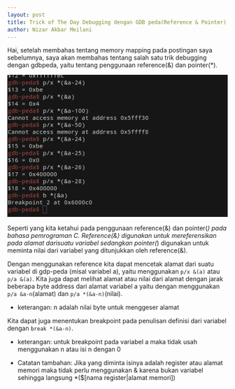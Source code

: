 ```yaml
---
layout: post
title: Trick of The Day Debugging dengan GDB peda(Reference & Pointer)
author: Nizar Akbar Meilani
---
```

Hai, setelah membahas tentang memory mapping pada postingan saya sebelumnya, saya akan membahas tentang salah satu trik debugging dengan gdbpeda, yaitu tentang penggunaan reference(&) dan pointer(*).

![trick of the day 1](https://raw.githubusercontent.com/nizarakbarm/nizarakbarm.github.io/master/images/trick_of_the_day1.png "Reference & Pointer")

Seperti yang kita ketahui pada penggunaan reference(&) dan pointer(*) pada bahasa pemrograman C. Reference(&) digunakan untuk mereferensikan pada alamat darisuatu variabel sedangkan pointer(*) digunakan untuk meminta nilai dari variabel yang ditunjukkan oleh reference(&).

Dengan menggunakan reference kita dapat mencetak alamat dari suatu variabel di gdp-peda (misal variabel a), yaitu menggunakan `p/x &(a)` atau `p/a &(a)`. Kita juga dapat melihat alamat atau nilai dari alamat dengan jarak beberapa byte address dari alamat variabel a yaitu dengan menggunakan `p/a &a-n`(alamat) dan `p/a *(&a-n)`(nilai).
* keterangan: n adalah nilai byte untuk menggeser alamat

Kita dapat juga menentukan breakpoint pada penulisan definisi dari variabel dengan `break *(&a-n)`.
* keterangan: untuk breakpoint pada variabel a maka tidak usah menggunakan n atau isi n dengan 0

* Catatan tambahan: Jika yang diminta isinya adalah register atau alamat memori maka tidak perlu menggunakan & karena bukan variabel sehingga langsung *($[nama register|alamat memori])
